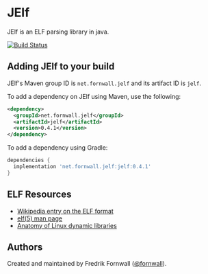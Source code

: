 # JElf
JElf is an ELF parsing library in java.

[![Build Status](https://travis-ci.org/fornwall/jelf.svg?branch=master)](https://travis-ci.org/fornwall/jelf)

## Adding JElf to your build

JElf's Maven group ID is `net.fornwall.jelf` and its artifact ID is `jelf`.

To add a dependency on JElf using Maven, use the following:

```xml
<dependency>
  <groupId>net.fornwall.jelf</groupId>
  <artifactId>jelf</artifactId>
  <version>0.4.1</version>
</dependency>
```

To add a dependency using Gradle:

```gradle
dependencies {
  implementation 'net.fornwall.jelf:jelf:0.4.1'
}
```

## ELF Resources
- [Wikipedia entry on the ELF format](https://en.wikipedia.org/wiki/Executable_and_Linkable_Format)
- [elf(5) man page](http://man7.org/linux/man-pages/man5/elf.5.html)
- [Anatomy of Linux dynamic libraries](https://www.ibm.com/developerworks/library/l-dynamic-libraries/)

## Authors
Created and maintained by Fredrik Fornwall ([@fornwall](https://github.com/fornwall)).

